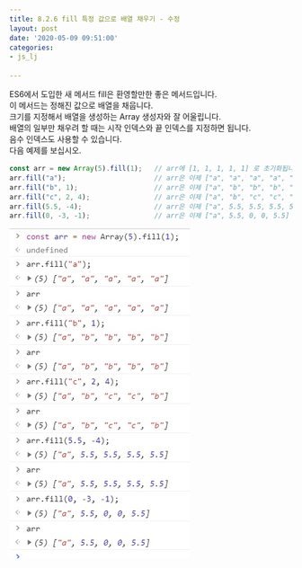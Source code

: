 ```yaml
---
title: 8.2.6 fill 특정 값으로 배열 채우기 - 수정
layout: post
date: '2020-05-09 09:51:00'
categories:
- js_lj

---
```


ES6에서 도입한 새 메서드 fill은 환영할만한 좋은 메서드입니다.  
이 메서드는 정해진 값으로 배열을 채웁니다.  
크기를 지정해서 배열을 생성하는 Array 생성자와 잘 어울립니다.  
배열의 일부만 채우려 할 때는 시작 인덱스와 끝 인덱스를 지정하면 됩니다.  
음수 인덱스도 사용할 수 있습니다.  
다음 예제를 보십시오.

```javascript
const arr = new Array(5).fill(1);   // arr에 [1, 1, 1, 1, 1] 로 초기화됩니다.
arr.fill("a");                      // arr은 이제 ["a", "a", "a", "a", "a"] 입니다.
arr.fill("b", 1);                   // arr은 이제 ["a", "b", "b", "b", "b"] 입니다.
arr.fill("c", 2, 4);                // arr은 이제 ["a", "b", "c", "c", "b"] 입니다.
arr.fill(5.5, -4);                  // arr은 이제 ["a", 5.5, 5.5, 5.5, 5.5] 입니다.
arr.fill(0, -3, -1);                // arr은 이제 ["a", 5.5, 0, 0, 5.5] 입니다.
```

![](/static/img/learningjs/image56.jpg)